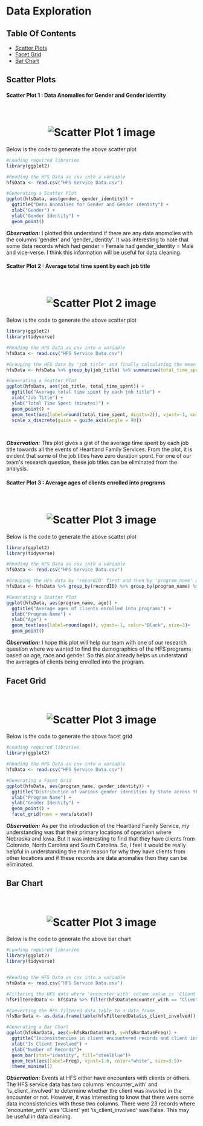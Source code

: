 # Data Exploration

## Table Of Contents
* [Scatter Plots](#scatter-plots)
* [Facet Grid](#facet-grid)
* [Bar Chart](#bar-chart)

## Scatter Plots

#### Scatter Plot 1 : Data Anomalies for Gender and Gender identity

<h1 align="center">
  <br>
  <img src="https://github.com/Shravya9506/ISQA8600_DataExploration/blob/main/Plots/ScatterPlot1.png" alt="Scatter Plot 1 image">
  <br>
</h1>

Below is the code to generate the above scatter plot

```r
#Loading required libraries
library(ggplot2)

#Reading the HFS Data as csv into a variable
hfsData <- read.csv("HFS Service Data.csv")

#Generating a Scatter Plot
ggplot(hfsData, aes(gender, gender_identity)) + 
  ggtitle("Data Anomalies for Gender and Gender identity") + 
  xlab("Gender") + 
  ylab("Gender Identity") +
  geom_point()
```

**_Observation:_** I plotted this understand if there are any data anomolies with the columns 'gender' and 'gender_identity'. It was interesting to note that some data records which had gender = Female had gender_identity = Male and vice-verse. I think this information will be useful for data cleaning. 

#### Scatter Plot 2 : Average total time spent by each job title

<h1 align="center">
  <br>
  <img src="https://github.com/Shravya9506/ISQA8600_DataExploration/blob/main/Plots/ScatterPlot2.png" alt="Scatter Plot 2 image">
  <br>
</h1>

Below is the code to generate the above scatter plot

```r
library(ggplot2)
library(tidyverse)

#Reading the HFS Data as csv into a variable
hfsData <- read.csv("HFS Service Data.csv")

#Grouping the HFS data by 'job_title' and finally calculating the mean of 'total_duration_num'
hfsData <- hfsData %>% group_by(job_title) %>% summarise(total_time_spent = mean(total_duration_num))

#Generating a Scatter Plot
ggplot(hfsData, aes(job_title, total_time_spent)) +
  ggtitle("Average total time spent by each job title") +
  xlab("Job Title") +
  ylab("Total Time Spent (minutes)") +
  geom_point() +
  geom_text(aes(label=round(total_time_spent, digits=2)), vjust=-1, color="Black", size=3)+
  scale_x_discrete(guide = guide_axis(angle = 90))
  
       
```

**_Observation:_** This plot gives a gist of the average time spent by each job title towards all the events of Heartland Family Services. From the plot, it is evident that some of the job titles have zero duration spent. For one of our team's research question, these job titles can be eliminated from the analysis.

#### Scatter Plot 3 : Average ages of clients enrolled into programs

<h1 align="center">
  <br>
  <img src="https://github.com/Shravya9506/ISQA8600_DataExploration/blob/main/Plots/ScatterPlot3.png" alt="Scatter Plot 3 image">
  <br>
</h1>

Below is the code to generate the above scatter plot

```r
library(ggplot2)
library(tidyverse)

#Reading the HFS Data as csv into a variable
hfsData <- read.csv("HFS Service Data.csv")

#Grouping the HFS data by 'recordID' first and then by 'program_name' and finally calculating the mean of ages
hfsData <- hfsData %>% group_by(recordID) %>% group_by(program_name) %>% summarise(age = mean(age))

#Generating a Scatter Plot
ggplot(hfsData, aes(program_name, age)) + 
  ggtitle("Average ages of clients enrolled into programs") + 
  xlab("Program Name") + 
  ylab("Age") +
  geom_text(aes(label=round(age)), vjust=-1, color="Black", size=3)+
  geom_point()
```

**_Observation:_** I hope this plot will help our team with one of our research question where we wanted to find the demographics of the HFS programs based on age, race and gender. So this plot already helps us understand the averages of clients being enrolled into the program. 


## Facet Grid

<h1 align="center">
  <br>
  <img src="https://github.com/Shravya9506/ISQA8600_DataExploration/blob/main/Plots/FacetGrid.png" alt="Scatter Plot 3 image">
  <br>
</h1>

Below is the code to generate the above facet grid

```r
#Loading required libraries
library(ggplot2)

#Reading the HFS Data as csv into a variable
hfsData <- read.csv("HFS Service Data.csv")

#Generating a Facet Grid
ggplot(hfsData, aes(program_name, gender_identity)) + 
  ggtitle("Distribution of various gender identities by State across the Programs") +
  xlab("Program Name") + 
  ylab("Gender Identity") +
  geom_point() + 
  facet_grid(rows = vars(state))
```

**_Observation:_** As per the introduction of the Heartland Family Service, my understanding was that their primary locations of operation where Nebraska and Iowa. But it was interesting to find that they have clients from Colorado, North Carolina and South Carolina. So, I feel it would be really helpful in understanding the main reason for why they have clients from other locations and if these records are data anomalies then they can be eliminated.


## Bar Chart

<h1 align="center">
  <br>
  <img src="https://github.com/Shravya9506/ISQA8600_DataExploration/blob/main/Plots/BarChart.png" alt="Scatter Plot 3 image">
  <br>
</h1>

Below is the code to generate the above bar chart

```r
#Loading required libraries
library(ggplot2)
library(tidyverse)


#Reading the HFS Data as csv into a variable
hfsData <- read.csv("HFS Service Data.csv")

#Filtering the HFS data where 'encounter_with' column value is 'Client'
hfsFilteredData <- hfsData %>% filter(hfsData$encounter_with == "Client")

#Converting the HFS filtered data table to a data frame
hfsBarData <- as.data.frame(table(hfsFilteredData$is_client_involved)) 

#Generating a Bar Chart 
ggplot(hfsBarData, aes(x=hfsBarData$Var1, y=hfsBarData$Freq)) +
  ggtitle("Inconsistencies in client encountered records and client involved records")+
  xlab("Is Client Involved") + 
  ylab("Number of Records")+ 
  geom_bar(stat="identity", fill="steelblue")+
  geom_text(aes(label=Freq), vjust=1.6, color="white", size=3.5)+
  theme_minimal()
```

**_Observation:_** Events at HFS either have encounters with clients or others. The HFS service data has two columns 'encounter_with' and 'is_client_involved' to determine whether the client was invovled in the encounter or not. However, it was interesting to know that there were some data inconsistencies with these two columns. There were 23 records where 'encounter_with' was 'CLient' yet 'is_client_involved' was False. This may be useful in data cleaning.

